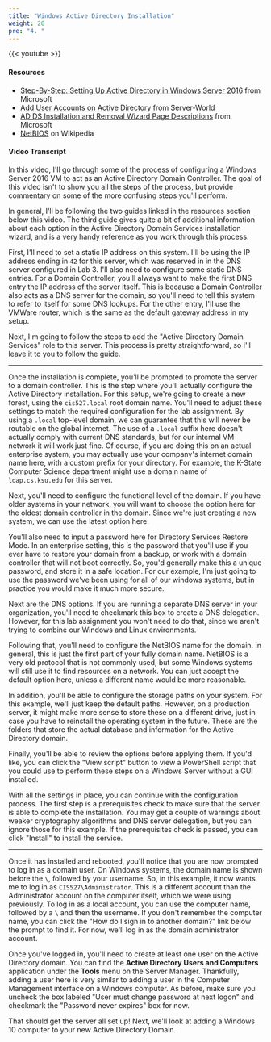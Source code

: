```yaml
---
title: "Windows Active Directory Installation"
weight: 20
pre: "4. "
---
```


{{< youtube  >}}

#### Resources

* [Step-By-Step: Setting Up Active Directory in Windows Server 2016](https://blogs.technet.microsoft.com/canitpro/2017/02/22/step-by-step-setting-up-active-directory-in-windows-server-2016/) from Microsoft
* [Add User Accounts on Active Directory](https://www.server-world.info/en/note?os=Windows_Server_2016&p=active_directory&f=3) from Server-World
* [AD DS Installation and Removal Wizard Page Descriptions](https://docs.microsoft.com/en-us/windows-server/identity/ad-ds/deploy/ad-ds-installation-and-removal-wizard-page-descriptions) from Microsoft
* [NetBIOS](https://en.wikipedia.org/wiki/NetBIOS) on Wikipedia

#### Video Transcript

In this video, I'll go through some of the process of configuring a Windows Server 2016 VM to act as an Active Directory Domain Controller. The goal of this video isn't to show you all the steps of the process, but provide commentary on some of the more confusing steps you'll perform.

In general, I'll be following the two guides linked in the resources section below this video. The third guide gives quite a bit of additional information about each option in the Active Directory Domain Services installation wizard, and is a very handy reference as you work through this process.

First, I'll need to set a static IP address on this system. I'll be using the IP address ending in `42` for this server, which was reserved in in the DNS server configured in Lab 3. I'll also need to configure some static DNS entries. For a Domain Controller, you'll always want to make the first DNS entry the IP address of the server itself. This is because a Domain Controller also acts as a DNS server for the domain, so you'll need to tell this system to refer to itself for some DNS lookups. For the other entry, I'll use the VMWare router, which is the same as the default gateway address in my setup.

Next, I'm going to follow the steps to add the "Active Directory Domain Services" role to this server. This process is pretty straightforward, so I'll leave it to you to follow the guide.

---

Once the installation is complete, you'll be prompted to promote the server to a domain controller. This is the step where you'll actually configure the Active Directory installation. For this setup, we're going to create a new forest, using the `cis527.local` root domain name. You'll need to adjust these settings to match the required configuration for the lab assignment. By using a `.local` top-level domain, we can guarantee that this will never be routable on the global internet. The use of a `.local` suffix here doesn't actually comply with current DNS standards, but for our internal VM network it will work just fine. Of course, if you are doing this on an actual enterprise system, you may actually use your company's internet domain name here, with a custom prefix for your directory. For example, the K-State Computer Science department might use a domain name of `ldap.cs.ksu.edu` for this server.

Next, you'll need to configure the functional level of the domain. If you have older systems in your network, you will want to choose the option here for the oldest domain controller in the domain. Since we're just creating a new system, we can use the latest option here.

You'll also need to input a password here for Directory Services Restore Mode. In an enterprise setting, this is the password that you'll use if you ever have to restore your domain from a backup, or work with a domain controller that will not boot correctly. So, you'd generally make this a unique password, and store it in a safe location. For our example, I'm just going to use the password we've been using for all of our windows systems, but in practice you would make it much more secure.

Next are the DNS options. If you are running a separate DNS server in your organization, you'll need to checkmark this box to create a DNS delegation. However, for this lab assignment you won't need to do that, since we aren't trying to combine our Windows and Linux environments.

Following that, you'll need to configure the NetBIOS name for the domain. In general, this is just the first part of your fully domain name. NetBIOS is a very old protocol that is not commonly used, but some Windows systems will still use it to find resources on a network. You can just accept the default option here, unless a different name would be more reasonable.

In addition, you'll be able to configure the storage paths on your system. For this example, we'll just keep the default paths. However, on a production server, it might make more sense to store these on a different drive, just in case you have to reinstall the operating system in the future. These are the folders that store the actual database and information for the Active Directory domain.

Finally, you'll be able to review the options before applying them. If you'd like, you can click the "View script" button to view a PowerShell script that you could use to perform these steps on a Windows Server without a GUI installed.

With all the settings in place, you can continue with the configuration process. The first step is a prerequisites check to make sure that the server is able to complete the installation. You may get a couple of warnings about weaker cryptography algorithms and DNS server delegation, but you can ignore those for this example. If the prerequisites check is passed, you can click "Install" to install the service.

---

Once it has installed and rebooted, you'll notice that you are now prompted to log in as a domain user. On Windows systems, the domain name is shown before the `\`, followed by your username. So, in this example, it now wants me to log in as `CIS527\Administrator`. This is a different account than the Administrator account on the computer itself, which we were using previously. To log in as a local account, you can use the computer name, followed by a `\` and then the username. If you don't remember the computer name, you can click the "How do I sign in to another domain?" link below the prompt to find it. For now, we'll log in as the domain administrator account.

Once you've logged in, you'll need to create at least one user on the Active Directory domain. You can find the **Active Directory Users and Computers** application under the **Tools** menu on the Server Manager. Thankfully, adding a user here is very similar to adding a user in the Computer Management interface on a Windows computer. As before, make sure you uncheck the box labeled "User must change password at next logon" and checkmark the "Password never expires" box for now.

That should get the server all set up! Next, we'll look at adding a Windows 10 computer to your new Active Directory Domain.
